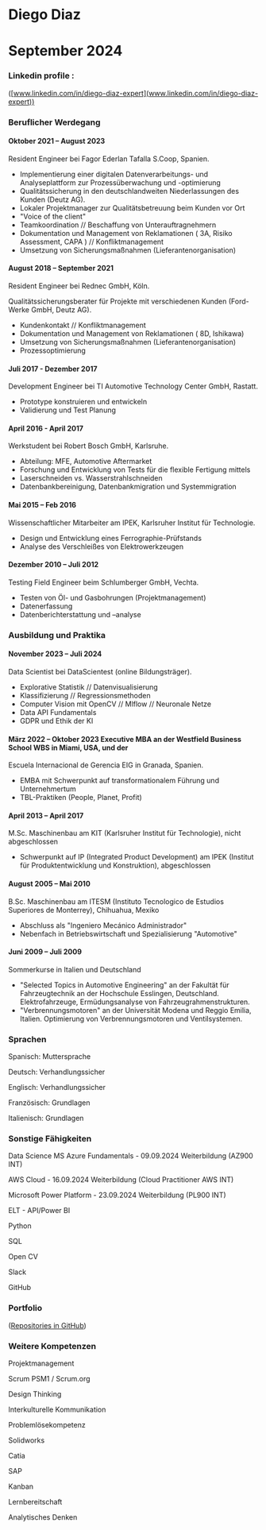 # Diego Diaz
# September 2024 

### Linkedin profile : 

([www.linkedin.com/in/diego-diaz-expert](www.linkedin.com/in/diego-diaz-expert))

### Beruflicher Werdegang

#### Oktober 2021 – August 2023

Resident Engineer bei Fagor Ederlan Tafalla S.Coop, Spanien.

- Implementierung einer digitalen Datenverarbeitungs- und
Analyseplattform zur Prozessüberwachung und -optimierung
- Qualitätssicherung in den deutschlandweiten Niederlassungen des Kunden
(Deutz AG).
- Lokaler Projektmanager zur Qualitätsbetreuung beim Kunden vor Ort
- "Voice of the client"
- Teamkoordination // Beschaffung von Unterauftragnehmern
- Dokumentation und Management von Reklamationen ( 3A, Risiko
  Assessment, CAPA ) // Konfliktmanagement
- Umsetzung von Sicherungsmaßnahmen (Lieferantenorganisation)

#### August 2018 – September 2021

Resident Engineer bei Rednec GmbH, Köln.

Qualitätssicherungsberater für Projekte mit verschiedenen Kunden (Ford-
Werke GmbH, Deutz AG).

- Kundenkontakt // Konfliktmanagement
- Dokumentation und Management von Reklamationen ( 8D, Ishikawa)
- Umsetzung von Sicherungsmaßnahmen (Lieferantenorganisation)
- Prozessoptimierung

#### Juli 2017 - Dezember 2017 

Development Engineer bei TI Automotive Technology Center GmbH, Rastatt.

- Prototype konstruieren und entwickeln
- Validierung und Test Planung

#### April 2016 - April 2017 

Werkstudent bei Robert Bosch GmbH, Karlsruhe.

- Abteilung: MFE, Automotive Aftermarket
- Forschung und Entwicklung von Tests für die flexible Fertigung mittels
- Laserschneiden vs. Wasserstrahlschneiden
- Datenbankbereinigung, Datenbankmigration und Systemmigration

#### Mai 2015 – Feb 2016 

Wissenschaftlicher Mitarbeiter am IPEK, Karlsruher Institut für Technologie.

- Design und Entwicklung eines Ferrographie-Prüfstands
- Analyse des Verschleißes von Elektrowerkzeugen

#### Dezember 2010 – Juli 2012
Testing Field Engineer beim Schlumberger GmbH, Vechta.

- Testen von Öl- und Gasbohrungen (Projektmanagement)
- Datenerfassung
- Datenberichterstattung und –analyse

### Ausbildung und Praktika

#### November 2023 – Juli 2024 

Data Scientist bei DataScientest (online Bildungsträger).

- Explorative Statistik // Datenvisualisierung
- Klassifizierung // Regressionsmethoden
- Computer Vision mit OpenCV // Mlflow // Neuronale Netze
- Data API Fundamentals
- GDPR und Ethik der KI

#### März 2022 – Oktober 2023 Executive MBA an der Westfield Business School WBS in Miami, USA, und der

Escuela Internacional de Gerencia EIG in Granada, Spanien.

- EMBA mit Schwerpunkt auf transformationalem Führung und
Unternehmertum
- TBL-Praktiken (People, Planet, Profit)

#### April 2013 – April 2017 

M.Sc. Maschinenbau am KIT (Karlsruher Institut für Technologie), nicht abgeschlossen

- Schwerpunkt auf IP (Integrated Product Development) am IPEK (Institut für
Produktentwicklung und Konstruktion), abgeschlossen

#### August 2005 – Mai 2010

B.Sc. Maschinenbau am ITESM (Instituto Tecnologico de Estudios Superiores de Monterrey), Chihuahua, Mexiko

- Abschluss als "Ingeniero Mecánico Administrador"
- Nebenfach in Betriebswirtschaft und Spezialisierung "Automotive"

#### Juni 2009 – Juli 2009 

Sommerkurse in Italien und Deutschland

- "Selected Topics in Automotive Engineering" an der Fakultät für
Fahrzeugtechnik an der Hochschule Esslingen, Deutschland. Elektrofahrzeuge,
Ermüdungsanalyse von Fahrzeugrahmenstrukturen.
- "Verbrennungsmotoren" an der Universität Modena und Reggio Emilia, Italien.
Optimierung von Verbrennungsmotoren und Ventilsystemen.

### Sprachen

Spanisch: Muttersprache

Deutsch: Verhandlungssicher

Englisch: Verhandlungssicher

Französisch: Grundlagen

Italienisch: Grundlagen

### Sonstige Fähigkeiten

Data Science MS Azure Fundamentals - 09.09.2024 Weiterbildung (AZ900 INT)

AWS Cloud - 16.09.2024 Weiterbildung (Cloud Practitioner AWS INT)

Microsoft Power Platform - 23.09.2024 Weiterbildung (PL900 INT)

ELT - API/Power BI

Python

SQL

Open CV

Slack

GitHub

### Portfolio 

 ([Repositories in GitHub](https://github.com/GitterDSML?tab=repositories))

 
 
### Weitere Kompetenzen 

Projektmanagement

Scrum PSM1 / Scrum.org

Design Thinking

Interkulturelle Kommunikation

Problemlösekompetenz

Solidworks

Catia

SAP

Kanban

Lernbereitschaft

Analytisches Denken

